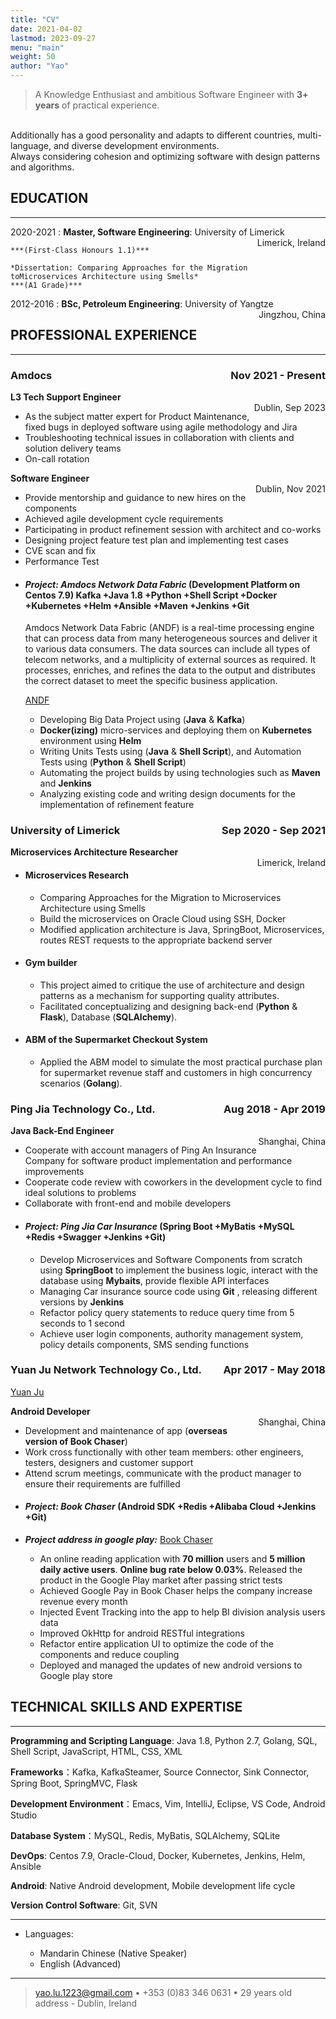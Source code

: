 ```yaml
---
title: "CV"
date: 2021-04-02
lastmod: 2023-09-27
menu: "main"
weight: 50
author: "Yao"
---
```




>  A Knowledge Enthusiast and ambitious Software Engineer with **3+ years** of practical experience.
<br> 
Additionally has a good personality and adapts to different countries, multi-language, and diverse development environments.
<br> 
Always considering cohesion and optimizing software with design patterns and algorithms.  

<br>

## **EDUCATION**

---------

2020-2021 
:   **Master, Software Engineering**: University of Limerick 
<span style="float:right">Limerick, Ireland</span> 

    ***(First-Class Honours 1.1)***

    *Dissertation: Comparing Approaches for the Migration toMicroservices Architecture using Smells*   
    ***(A1 Grade)***

2012-2016
:   **BSc, Petroleum Engineering**: University of Yangtze 
<span style="float:right">Jingzhou, China</span> 



## **PROFESSIONAL EXPERIENCE** 
--------------------
### **Amdocs<span style="float:right">Nov 2021 - Present</span>** 
**L3 Tech Support Engineer**	  		 
<span style="float:right">Dublin, Sep 2023</span>

* As the subject matter expert for Product Maintenance, fixed bugs in deployed software using agile methodology and Jira
* Troubleshooting technical issues in collaboration with clients and solution delivery teams
* On-call rotation

**Software Engineer**	  		 
<span style="float:right">Dublin, Nov 2021</span>

 * Provide mentorship and guidance to new hires on the components
 * Achieved agile development cycle requirements
 * Participating in product refinement session with architect and co-works
 * Designing project feature test plan and implementing test cases
 * CVE scan and fix
 * Performance Test
 <!-- //todo: describe sth about mentor  -->
 - #### ***Project: Amdocs Network Data Fabric***  (Development Platform on Centos 7.9) Kafka +Java 1.8 +Python +Shell Script +Docker +Kubernetes +Helm +Ansible +Maven +Jenkins +Git
  
    Amdocs Network Data Fabric (ANDF) is a real-time processing engine that can process data from many heterogeneous sources and deliver it to various data consumers. The data sources can include all types of telecom networks, and a multiplicity of external sources as required. It processes, enriches, and refines the data to the output and distributes the correct dataset to meet the specific business application.

    [ANDF](https://www.openet.com/data/)
   * Developing Big Data Project using (**Java** & **Kafka**)
   * **Docker(izing)** micro-services and deploying them on **Kubernetes** environment using **Helm**
   * Writing Units Tests using (**Java** & **Shell Script**), and Automation Tests using (**Python** & **Shell Script**)
   * Automating the project builds by using technologies such as **Maven** and **Jenkins**
   * Analyzing existing code and writing design documents for the implementation of refinement feature
### **University of Limerick <span style="float:right">Sep 2020 - Sep 2021</span>** 

**Microservices Architecture Researcher**									 
<span style="float:right">Limerick, Ireland</span>

- #### Microservices Research
    * Comparing Approaches for the Migration to Microservices Architecture using Smells
    * Build the microservices on Oracle Cloud using SSH, Docker
    * Modified application architecture is Java, SpringBoot, Microservices, routes REST requests to the appropriate backend server
- #### Gym builder
    * This project aimed to critique the use of architecture and design patterns as a mechanism for supporting quality attributes. 
    * Facilitated conceptualizing and designing back-end (**Python** & **Flask**), Database (**SQLAlchemy**). 
- #### ABM of the Supermarket Checkout System 
    * Applied the ABM model to simulate the most practical purchase plan for supermarket revenue staff and customers in high concurrency scenarios (**Golang**). 


### **Ping Jia Technology Co., Ltd.<span style="float:right">Aug 2018 - Apr 2019</span>** 
**Java Back-End Engineer**	  		 
<span style="float:right">Shanghai, China</span>				

* Cooperate with account managers of Ping An Insurance Company for software product implementation and performance improvements 
* Cooperate code review with coworkers in the development cycle to find ideal solutions to problems
* Collaborate with front-end and mobile developers

 - #### ***Project: Ping Jia Car Insurance*** (Spring Boot +MyBatis +MySQL +Redis +Swagger +Jenkins +Git) 
    * Develop Microservices and Software Components from scratch using **SpringBoot** to implement the business logic, interact with the database using **Mybaits**, provide flexible API interfaces
    * Managing Car insurance source code using **Git** , releasing different versions by **Jenkins**
    * Refactor policy query statements to reduce query time from 5 seconds to 1 second
    * Achieve user login components, authority management system, policy details components, SMS sending functions
   

### **Yuan Ju Network Technology Co., Ltd.<span style="float:right">Apr 2017 - May 2018</span>** 
   [Yuan Ju](http://www.1391.com/)
<br>

**Android Developer** 								 
<span style="float:right">Shanghai, China</span> 

* Development and maintenance of app (**overseas version of Book Chaser**)
* Work cross functionally with other team members: other engineers, testers, designers and customer support
* Attend scrum meetings, communicate with the product manager to ensure their requirements are fulfilled

- ####  ***Project: Book Chaser*** (Android SDK +Redis +Alibaba Cloud +Jenkins +Git)

- ***Project address in google play:*** [Book Chaser](https://play.google.com/store/apps/details?id=com.ushaqi.zhuishushenqi.play) 

    * An online reading application with **70 million** users and **5 million daily active users**.  **Online bug rate below 0.03%**. Released the product in the Google Play market after passing strict tests  
    * Achieved Google Pay in Book Chaser helps the company increase revenue every month
    * Injected Event Tracking into the app to help BI division analysis users data
    * Improved OkHttp for android RESTful integrations
    * Refactor entire application UI to optimize the code of the components and reduce coupling
    * Deployed and managed the updates of new android versions to Google play store



## **TECHNICAL SKILLS AND EXPERTISE**
----------
    
**Programming and Scripting Language**: Java 1.8, Python 2.7, Golang, SQL, Shell Script, JavaScript, HTML, CSS, XML 

**Frameworks**：Kafka, KafkaSteamer, Source Connector, Sink Connector, Spring Boot, SpringMVC, Flask 

**Development Environment**：Emacs, Vim, IntelliJ, Eclipse, VS Code, Android Studio 

**Database System**：MySQL, Redis, MyBatis, SQLAlchemy, SQLite

**DevOps**: Centos 7.9, Oracle-Cloud, Docker, Kubernetes, Jenkins, Helm, Ansible

**Android**:  Native Android development, Mobile development life cycle 

**Version Control Software**: Git, SVN 

<!--**Communication skills**: Excellent written and verbal communication skills. Empathic listener.  

**Teamwork**: Excellent team player with the ability to contribute immensely towards a common goal and meet up.	 -->



----------------------------------------

* Languages:

     * Mandarin Chinese (Native Speaker)
     * English (Advanced)

----

> <yao.lu.1223@gmail.com> • +353 (0)83 346 0631 • 29 years old\
> address - Dublin, Ireland
